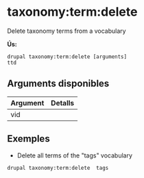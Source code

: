 # taxonomy:term:delete
Delete taxonomy terms from a vocabulary

**Ús:**
```
drupal taxonomy:term:delete [arguments]
ttd
```

## Arguments disponibles
Argument | Detalls
---------|-------------
vid | 

## Exemples
* Delete all terms of the "tags" vocabulary
```
drupal taxonomy:term:delete  tags
```
